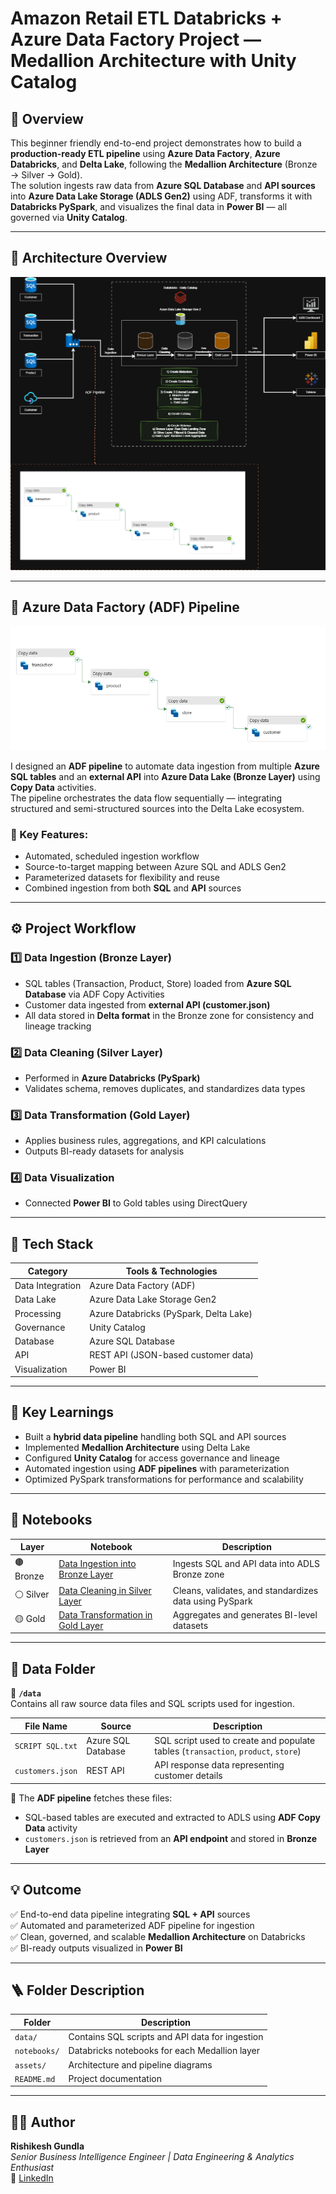 # Amazon Retail ETL Databricks + Azure Data Factory Project — Medallion Architecture with Unity Catalog

## 🚀 Overview
This beginner friendly end-to-end project demonstrates how to build a **production-ready ETL pipeline** using **Azure Data Factory**, **Azure Databricks**, and **Delta Lake**, following the **Medallion Architecture** (Bronze → Silver → Gold).  
The solution ingests raw data from **Azure SQL Database** and **API sources** into **Azure Data Lake Storage (ADLS Gen2)** using ADF, transforms it with **Databricks PySpark**, and visualizes the final data in **Power BI** — all governed via **Unity Catalog**.

---

## 🧩 Architecture Overview
![Azure Databricks Medallion Architecture](assets/Untitled%20Diagram-Copy%20of%20Databricks%20End%20to%20End%20Project%20Diagram.drawio.png)

---

## 🧱 Azure Data Factory (ADF) Pipeline
![ADF Pipeline Screenshot](assets/Screenshot%202025-10-31%20213845.png)

I designed an **ADF pipeline** to automate data ingestion from multiple **Azure SQL tables** and an **external API** into **Azure Data Lake (Bronze Layer)** using **Copy Data** activities.  
The pipeline orchestrates the data flow sequentially — integrating structured and semi-structured sources into the Delta Lake ecosystem.

### 🔹 Key Features:
- Automated, scheduled ingestion workflow  
- Source-to-target mapping between Azure SQL and ADLS Gen2  
- Parameterized datasets for flexibility and reuse  
- Combined ingestion from both **SQL** and **API** sources

---

## ⚙️ Project Workflow

### 1️⃣ Data Ingestion (Bronze Layer)
- SQL tables (Transaction, Product, Store) loaded from **Azure SQL Database** via ADF Copy Activities  
- Customer data ingested from **external API (customer.json)**  
- All data stored in **Delta format** in the Bronze zone for consistency and lineage tracking

### 2️⃣ Data Cleaning (Silver Layer)
- Performed in **Azure Databricks (PySpark)**  
- Validates schema, removes duplicates, and standardizes data types

### 3️⃣ Data Transformation (Gold Layer)
- Applies business rules, aggregations, and KPI calculations  
- Outputs BI-ready datasets for analysis

### 4️⃣ Data Visualization
- Connected **Power BI** to Gold tables using DirectQuery 

---

## 🧰 Tech Stack

| Category | Tools & Technologies |
|-----------|----------------------|
| Data Integration | Azure Data Factory (ADF) |
| Data Lake | Azure Data Lake Storage Gen2 |
| Processing | Azure Databricks (PySpark, Delta Lake) |
| Governance | Unity Catalog |
| Database | Azure SQL Database |
| API | REST API (JSON-based customer data) |
| Visualization | Power BI |

---

## 🧭 Key Learnings
- Built a **hybrid data pipeline** handling both SQL and API sources  
- Implemented **Medallion Architecture** using Delta Lake  
- Configured **Unity Catalog** for access governance and lineage  
- Automated ingestion using **ADF pipelines** with parameterization  
- Optimized PySpark transformations for performance and scalability

---

## 📒 Notebooks

| Layer | Notebook | Description |
|--------|-----------|-------------|
| 🟤 Bronze | [Data Ingestion into Bronze Layer](notebooks/1.%20Data%20Ingestion%20into%20Bronze%20Layer.ipynb) | Ingests SQL and API data into ADLS Bronze zone |
| ⚪ Silver | [Data Cleaning in Silver Layer](notebooks/2.%20Data%20Cleaning%20in%20Silver%20Layer.ipynb) | Cleans, validates, and standardizes data using PySpark |
| 🟡 Gold | [Data Transformation in Gold Layer](notebooks/3.%20Data%20Transformation%20in%20Gold%20Layer.ipynb) | Aggregates and generates BI-level datasets |

---

## 💾 Data Folder

📁 **`/data`**  
Contains all raw source data files and SQL scripts used for ingestion.

| File Name | Source | Description |
|------------|---------|-------------|
| `SCRIPT SQL.txt` | Azure SQL Database | SQL script used to create and populate tables (`transaction`, `product`, `store`) |
| `customers.json` | REST API | API response data representing customer details |

📌 The **ADF pipeline** fetches these files:  
- SQL-based tables are executed and extracted to ADLS using **ADF Copy Data** activity  
- `customers.json` is retrieved from an **API endpoint** and stored in **Bronze Layer**

---

## 💡 Outcome
✅ End-to-end data pipeline integrating **SQL + API** sources  
✅ Automated and parameterized ADF pipeline for ingestion  
✅ Clean, governed, and scalable **Medallion Architecture** on Databricks  
✅ BI-ready outputs visualized in **Power BI**

---

## 🪜 Folder Description

| Folder | Description |
|---------|-------------|
| `data/` | Contains SQL scripts and API data for ingestion |
| `notebooks/` | Databricks notebooks for each Medallion layer |
| `assets/` | Architecture and pipeline diagrams |
| `README.md` | Project documentation |

---

## 👨‍💻 Author
**Rishikesh Gundla**  
_Senior Business Intelligence Engineer | Data Engineering & Analytics Enthusiast_  
🔗 [LinkedIn](https://www.linkedin.com/in/rishikeshgundla)
